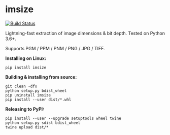 # imsize

[![Build Status](https://travis-ci.org/toaarnio/imsize.svg?branch=master)](https://travis-ci.org/toaarnio/imsize)

Lightning-fast extraction of image dimensions & bit depth. Tested on Python 3.6+.

Supports PGM / PPM / PNM / PNG / JPG / TIFF.

**Installing on Linux:**
```
pip install imsize
```

**Building & installing from source:**
```
git clean -dfx
python setup.py bdist_wheel
pip uninstall imsize
pip install --user dist/*.whl
```

**Releasing to PyPI:**
```
pip install --user --upgrade setuptools wheel twine
python setup.py sdist bdist_wheel
twine upload dist/*
```
